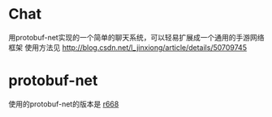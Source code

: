# Chat
用protobuf-net实现的一个简单的聊天系统，可以轻易扩展成一个通用的手游网络框架
使用方法见 http://blog.csdn.net/l_jinxiong/article/details/50709745

# protobuf-net
使用的protobuf-net的版本是 [r668](https://github.com/mgravell/protobuf-net/releases/tag/r668)
